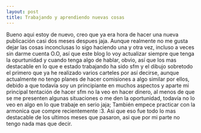 ```yaml
---
layout: post
title: Trabajando y aprendiendo nuevas cosas
---
```


Bueno aqui estoy de nuevo, creo que ya era hora de hacer una nueva publicación casi dos meses despues jaja.
Aunque realmente no me gusta dejar las cosas inconclusas lo sigo haciendo una y otra vez, incluso a veces sin darme cuenta O.O, así que este blog lo voy actualizar siempre que tenga la opurtunidad y cuando tenga algo de hablar, obvio, así que los mas destacable en lo que e estado trabajando ha sido sfm y el dibujo sobretodo el primero que ya he realizado varios carteles por así decirse, aunque actualmente no tengo planes de hacer comisiones a algo similar por ellos, debido a que todavía soy un principiante en muchos aspectos y aparte mi principal tentación de hacer sfm no la veo en hacer dinero, al menos de que se me presenten algunas situaciones o me den la oportunidad, todavía no lo veo en algo en lo que trabaje en serio jaja; También empece practicar con la armonica que compre recientemente :3.
Asi que eso fue todo lo mas destacable de los ultimos meses que pasaron, asi que por mi parte no tengo nada mas que decir.

